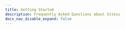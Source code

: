 ```yaml
---
title: Getting Started
description: Frequently Asked Questions about Vitess
docs_nav_disable_expand: false
---
```


